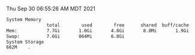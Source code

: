 Thu Sep 30 06:55:26 AM MDT 2021
```bash
System Memory
               total        used        free      shared  buff/cache   available
Mem:           7.7Gi       1.0Gi       4.8Gi       8.0Mi       1.9Gi       6.4Gi
Swap:          7.6Gi       864Mi       6.8Gi
System Storage
662M	.
```
```bash

